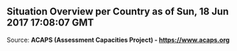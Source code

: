## Situation Overview per Country as of Sun, 18 Jun 2017 17:08:07 GMT

Source: **ACAPS (Assessment Capacities Project) - https://www.acaps.org**